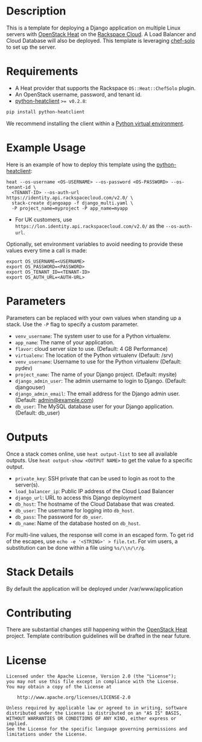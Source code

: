 Description
===========

This is a template for deploying a Django application on multiple Linux servers
with [OpenStack Heat](https://wiki.openstack.org/wiki/Heat) on the [Rackspace
Cloud](http://www.rackspace.com/cloud/). A Load Balancer and Cloud Database
will also be deployed. This template is leveraging
[chef-solo](http://docs.opscode.com/chef_solo.html) to set up the server.

Requirements
============
* A Heat provider that supports the Rackspace `OS::Heat::ChefSolo` plugin.
* An OpenStack username, password, and tenant id.
* [python-heatclient](https://github.com/openstack/python-heatclient)
`>= v0.2.8`:

```bash
pip install python-heatclient
```

We recommend installing the client within a [Python virtual
environment](http://www.virtualenv.org/).

Example Usage
=============
Here is an example of how to deploy this template using the
[python-heatclient](https://github.com/openstack/python-heatclient):

```
heat --os-username <OS-USERNAME> --os-password <OS-PASSWORD> --os-tenant-id \
  <TENANT-ID> --os-auth-url https://identity.api.rackspacecloud.com/v2.0/ \
  stack-create djangoapp -f django_multi.yaml \
  -P project_name=myproject -P app_name=myapp
```

* For UK customers, use `https://lon.identity.api.rackspacecloud.com/v2.0/` as
the `--os-auth-url`.

Optionally, set environment variables to avoid needing to provide these
values every time a call is made:

```
export OS_USERNAME=<USERNAME>
export OS_PASSWORD=<PASSWORD>
export OS_TENANT_ID=<TENANT-ID>
export OS_AUTH_URL=<AUTH-URL>
```

Parameters
==========
Parameters can be replaced with your own values when standing up a stack. Use
the `-P` flag to specify a custom parameter.

* `venv_username`: The system user to use for a Python virtualenv.
* `app_name`: The name of your application.
* `flavor`: cloud server size to use. (Default: 4 GB Performance)
* `virtualenv`: The location of the Python virtualenv (Default: /srv)
* `venv_username`: Username to use for the Python virtualenv (Default: pydev)
* `project_name`: The name of your Django project. (Default: mysite)
* `django_admin_user`: The admin username to login to Django. (Default:
  djangouser)
* `django_admin_email`: The email address for the Django admin user. (Default:
  admin@example.com)
* `db_user`: The MySQL database user for your Django application. (Default:
  db_user)

Outputs
=======
Once a stack comes online, use `heat output-list` to see all available outputs.
Use `heat output-show <OUTPUT NAME>` to get the value fo a specific output.

* `private_key`: SSH private that can be used to login as root to the server(s).
* `load_balancer_ip`: Public IP address of the Cloud Load Balancer
* `django_url`: URL to access this Django deployment
* `db_host`: The hostname of the Cloud Database that was created.
* `db_user`: The username for logging into `db_host`.
* `db_pass`: The password for `db_user`.
* `db_name`: Name of the database hosted on `db_host`.

For multi-line values, the response will come in an escaped form. To get rid of
the escapes, use `echo -e '<STRING>' > file.txt`. For vim users, a substitution
can be done within a file using `%s/\\n/\r/g`.

Stack Details
=============
By default the application will be deployed under /var/www/application

Contributing
============
There are substantial changes still happening within the [OpenStack
Heat](https://wiki.openstack.org/wiki/Heat) project. Template contribution
guidelines will be drafted in the near future.

License
=======
```
Licensed under the Apache License, Version 2.0 (the "License");
you may not use this file except in compliance with the License.
You may obtain a copy of the License at

    http://www.apache.org/licenses/LICENSE-2.0

Unless required by applicable law or agreed to in writing, software
distributed under the License is distributed on an "AS IS" BASIS,
WITHOUT WARRANTIES OR CONDITIONS OF ANY KIND, either express or implied.
See the License for the specific language governing permissions and
limitations under the License.
```
